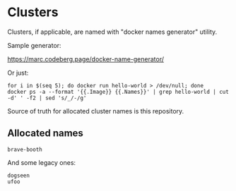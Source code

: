 # Clusters

Clusters, if applicable, are named with "docker names generator" utility.

Sample generator:

https://marc.codeberg.page/docker-name-generator/

Or just:

```
for i in $(seq 5); do docker run hello-world > /dev/null; done
docker ps -a --format '{{.Image}} {{.Names}}' | grep hello-world | cut -d' ' -f2 | sed 's/_/-/g'
```

Source of truth for allocated cluster names is this repository.

## Allocated names

```
brave-booth
```

And some legacy ones:

```
dogseen
ufoo
```
